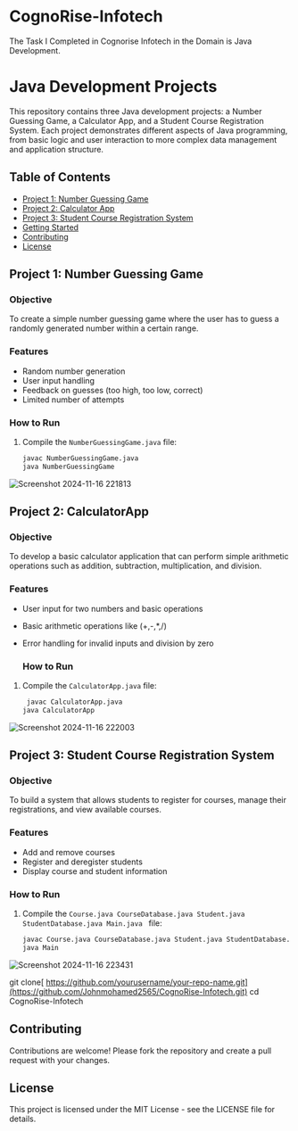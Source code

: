 # CognoRise-Infotech
The Task I Completed in Cognorise Infotech in the Domain is Java Development. 
# Java Development Projects

This repository contains three Java development projects: a Number Guessing Game, a Calculator App, and a Student Course Registration System. Each project demonstrates different aspects of Java programming, from basic logic and user interaction to more complex data management and application structure.

## Table of Contents
- [Project 1: Number Guessing Game](#project-1-number-guessing-game)
- [Project 2: Calculator App](#project-2-calculator-app)
- [Project 3: Student Course Registration System](#project-3-student-course-registration-system)
- [Getting Started](#getting-started)
- [Contributing](#contributing)
- [License](#license)

## Project 1: Number Guessing Game
### Objective
To create a simple number guessing game where the user has to guess a randomly generated number within a certain range.

### Features
- Random number generation
- User input handling
- Feedback on guesses (too high, too low, correct)
- Limited number of attempts

### How to Run
1. Compile the `NumberGuessingGame.java` file:
   ```bash
   javac NumberGuessingGame.java
   java NumberGuessingGame
![Screenshot 2024-11-16 221813](https://github.com/user-attachments/assets/5cab27a2-56eb-4bca-8f87-95bca5e97790)

## Project 2: CalculatorApp

### Objective
To develop a basic calculator application that can perform simple arithmetic operations such as addition, subtraction, multiplication, and division.

### Features
- User input for two numbers and basic operations
- Basic arithmetic operations like (+,-,*,/)
- Error handling for invalid inputs and division by zero

  ### How to Run
1. Compile the `CalculatorApp.java` file:
   ```bash
    javac CalculatorApp.java
   java CalculatorApp
![Screenshot 2024-11-16 222003](https://github.com/user-attachments/assets/692aa24a-c827-4e69-a9fa-f98a7c2d38d5)

## Project 3: Student Course Registration System

### Objective
To build a system that allows students to register for courses, manage their registrations, and view available courses.

### Features
- Add and remove courses
- Register and deregister students
- Display course and student information

### How to Run
1. Compile the `Course.java CourseDatabase.java Student.java StudentDatabase.java Main.java
` file:
   ```bash
   javac Course.java CourseDatabase.java Student.java StudentDatabase.java Main.java
   java Main
![Screenshot 2024-11-16 223431](https://github.com/user-attachments/assets/1f18f97f-aaca-4423-9727-a0d4f177a0e9)

git clone[ https://github.com/yourusername/your-repo-name.git](https://github.com/Johnmohamed2565/CognoRise-Infotech.git)
cd CognoRise-Infotech

## Contributing
Contributions are welcome! Please fork the repository and create a pull request with your changes.

## License
This project is licensed under the MIT License - see the LICENSE file for details.



